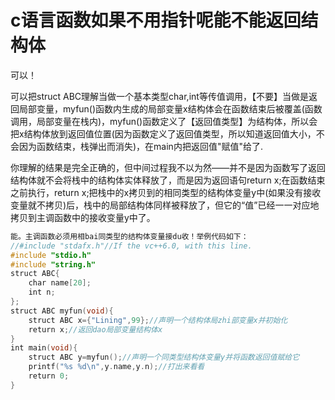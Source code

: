 # c语言函数如果不用指针呢能不能返回结构体

可以！

可以把struct ABC理解当做一个基本类型char,int等传值调用，【不要】当做是返回局部变量，myfun()函数内生成的局部变量x结构体会在函数结束后被覆盖(函数调用，局部变量在栈内)，myfun()函数定义了【返回值类型】为结构体，所以会把x结构体放到返回值位置(因为函数定义了返回值类型，所以知道返回值大小，不会因为函数结束，栈弹出而消失)，在main内把返回值&quot;赋值&quot;给了.

你理解的结果是完全正确的，但中间过程我不以为然——并不是因为函数写了返回结构体就不会将栈中的结构体实体释放了，而是因为返回语句return x;在函数结束之前执行，return x;把栈中的x拷贝到的相同类型的结构体变量y中(如果没有接收变量就不拷贝)后，栈中的局部结构体同样被释放了，但它的“值”已经一一对应地拷贝到主调函数中的接收变量y中了。

```c
能。主调函数必须用相bai同类型的结构体变量接du收！举例代码如下：
//#include "stdafx.h"//If the vc++6.0, with this line.
#include "stdio.h"
#include "string.h"
struct ABC{
    char name[20];
    int n;
};
struct ABC myfun(void){
    struct ABC x={"Lining",99};//声明一个结构体局zhi部变量x并初始化
    return x;//返回dao局部变量结构体x
}
int main(void){
    struct ABC y=myfun();//声明一个同类型结构体变量y并将函数返回值赋给它
    printf("%s %d\n",y.name,y.n);//打出来看看
    return 0;
}
```

